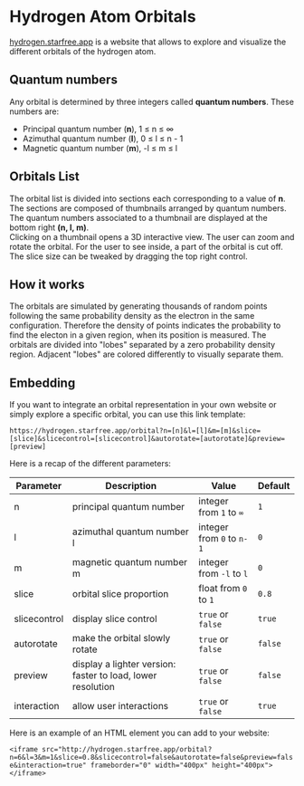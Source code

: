 # Hydrogen Atom Orbitals

[hydrogen.starfree.app](https://hydrogen.starfree.app) is a website that allows to explore and visualize the different orbitals of the hydrogen atom.

## Quantum numbers

Any orbital is determined by three integers called **quantum numbers**. These numbers are:
- Principal quantum number (**n**), 1 ≤ n ≤ ∞
- Azimuthal quantum number (**l**), 0 ≤ l ≤ n - 1
- Magnetic quantum number (**m**), -l ≤ m ≤ l

## Orbitals List

The orbital list is divided into sections each corresponding to a value of **n**.<br>
The sections are composed of thumbnails arranged by quantum numbers. The quantum numbers associated to a thumbnail are displayed at the bottom right **(n, l, m)**.<br>
Clicking on a thumbnail opens a 3D interactive view. The user can zoom and rotate the orbital. For the user to see inside, a part of the orbital is cut off. 
The slice size can be tweaked by dragging the top right control.

## How it works

The orbitals are simulated by generating thousands of random points following the same probability density as the electron in the same configuration. Therefore the density of points indicates the probability to find the electon in a given region, when its position is measured.
The orbitals are divided into "lobes" separated by a zero probability density region. Adjacent "lobes" are colored differently to visually separate them.

## Embedding

If you want to integrate an orbital representation in your own website or simply explore a specific orbital, you can use this link template:

```https://hydrogen.starfree.app/orbital?n=[n]&l=[l]&m=[m]&slice=[slice]&slicecontrol=[slicecontrol]&autorotate=[autorotate]&preview=[preview]```

Here is a recap of the different parameters:

| Parameter  | Description | Value | Default |
| ------------- | ------------- | ---------- | ---------- |
| n | principal quantum number | integer from `1` to `∞` | `1` |
| l | azimuthal quantum number l | integer from `0` to `n-1` | `0` |
| m | magnetic quantum number m | integer from `-l` to `l` | `0` |
| slice | orbital slice proportion | float from `0` to `1` | `0.8` |
| slicecontrol | display slice control | `true` or `false` | `true` |
| autorotate | make the orbital slowly rotate | `true` or `false` | `false` |
| preview | display a lighter version: faster to load, lower resolution | `true` or `false` | `false` |
| interaction | allow user interactions | `true` or `false` | `true` |


Here is an example of an HTML element you can add to your website:

```<iframe src="http://hydrogen.starfree.app/orbital?n=6&l=3&m=1&slice=0.8&slicecontrol=false&autorotate=false&preview=false&interaction=true" frameborder="0" width="400px" height="400px"></iframe>```